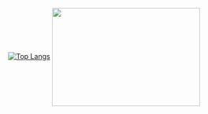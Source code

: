 [![Top Langs](https://github-readme-stats.)](https://github.com/Valraevn/github-readme-stats)
<a href="https://github.com/Valraevn/github-readme-stat/svercel.app/api/top-langs/?username=Valraevn&layout=donut">
  <img height=200 width=300 align="center" src="https://github-readme-stats.vercel.app/api?username=Valraevn" />
</a>
